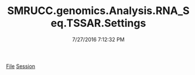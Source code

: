 ﻿---
title: SMRUCC.genomics.Analysis.RNA_Seq.TSSAR.Settings
date: 7/27/2016 7:12:32 PM
---

[File](T-SMRUCC.genomics.Analysis.RNA_Seq.TSSAR.Settings.File.html)
[Session](T-SMRUCC.genomics.Analysis.RNA_Seq.TSSAR.Settings.Session.html)
